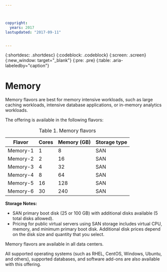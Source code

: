 ```yaml
---



copyright:
  years: 2017
lastupdated: "2017-09-11"


---
```


{:shortdesc: .shortdesc}
{:codeblock: .codeblock}
{:screen: .screen}
{:new_window: target="_blank"}
{:pre: .pre}
{:table: .aria-labeledby="caption"}

# Memory 
Memory flavors are best for memory intensive workloads, such as large caching workloads, intensive database applications, or in-memory analytics workloads.

The offering is available in the following flavors:

<table>
<CAPTION>Table 1. Memory flavors</CAPTION>
<THEAD>
<TR>
<th>Flavor</th>
<th>Cores</th>
<th>Memory (GB)</th>
<th>Storage type</th>
</TR>
</THEAD>
<TBODY>
<tr>
<td>Memory-1</td>
<td>1</td>
<td>8</td>
<td>SAN</td>
</tr>
<tr>
<td>Memory-2</td>
<td>2</td>
<td>16</td>
<td>SAN</td>
</tr>
<tr>
<td>Memory-3</td>
<td>4</td>
<td>32</td>
<td>SAN</td>
</tr>
<tr>
<td>Memory-4</td>
<td>8</td>
<td>64</td>
<td>SAN</td>
</tr>
<tr>
<td>Memory-5</td>
<td>16</td>
<td>128</td>
<td>SAN</td>
</tr>
<tr>
<td>Memory-6</td>
<td>30</td>
<td>240</td>
<td>SAN</td>
</tr>
</TBODY>
</table>

**Storage Notes:**
* SAN primary boot disk (25 or 100 GB) with additional disks available (5 total disks allowed).
* Pricing for public virtual servers using SAN storage includes virtual CPU, memory, and minimum primary boot disk. Additional disk prices depend on the disk size and quantity that you select.  

Memory flavors are available in all data centers.

All supported operating systems (such as RHEL, CentOS, Windows, Ubuntu, and others), supported  databases, and software add-ons are also available with this offering.  

